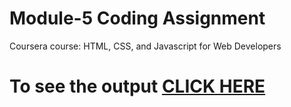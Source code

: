 
# Module-5 Coding Assignment

Coursera course: HTML, CSS, and Javascript for Web Developers

# To see the output [CLICK HERE](https://karna2k1.github.io/restaurantwebsite/)
